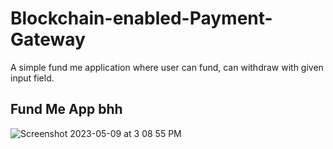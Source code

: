 
# Blockchain-enabled-Payment-Gateway

A simple fund me application where user can fund, can withdraw with given input field. 


## Fund Me App bhh

![Screenshot 2023-05-09 at 3 08 55 PM](https://user-images.githubusercontent.com/113882904/237057991-11637bec-8406-403e-960b-f3113a05ac98.jpeg)


